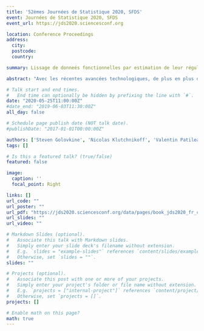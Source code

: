 ```yaml
---
title: '52èmes Journées de Statistique 2020, SFDS'
event: Journées de Statistique 2020, SFDS
event_url: https://jds2020.sciencesconf.org

location: Conference Proceedings
address:
  city: 
  postcode: 
  country: 

summary: Lissage de donneés fonctionnelles par estimation de leur régularité locale.

abstract: "Avec les récentes avancées technologiques, de plus en plus d’objets sont équipés de capteurs leur permettant, par exemple, de connaître la position d’autres objets de leur environnement. Ces capteurs fournissent un grand nombre de signaux pouvant être modélisés comme des données fonctionnelles entachées d’un bruit. Dans ce travail, nous supposons que ces données sont enregistrées avec un bruit d’ échelle inconnue. Nous nous intéressons donc à l’estimation adaptative du signal grâce à une estimation ponctuelle de la régularité des fonctions sous-jacentes."

# Talk start and end times.
#   End time can optionally be hidden by prefixing the line with `#`.
date: "2020-05-25T11:00:00Z"
#date_end: "2019-06-03T11:30:00Z"
all_day: false

# Schedule page publish date (NOT talk date).
#publishDate: "2017-01-01T00:00:00Z"

authors: ['Steven Golovkine', 'Nicolas Klutchnikoff', 'Valentin Patilea']
tags: []

# Is this a featured talk? (true/false)
featured: false

image:
  caption: ''
  focal_point: Right

links: []
url_code: ""
url_poster: ""
url_pdf: "https://jds2020.sciencesconf.org/data/pages/book_jds2020_fr_compressed.pdf#page=442"
url_slides: ""
url_video: ""

# Markdown Slides (optional).
#   Associate this talk with Markdown slides.
#   Simply enter your slide deck's filename without extension.
#   E.g. `slides = "example-slides"` references `content/slides/example-slides.md`.
#   Otherwise, set `slides = ""`.
slides: ""

# Projects (optional).
#   Associate this post with one or more of your projects.
#   Simply enter your project's folder or file name without extension.
#   E.g. `projects = ["internal-project"]` references `content/project/deep-learning/index.md`.
#   Otherwise, set `projects = []`.
projects: []

# Enable math on this page?
math: true
---
```

